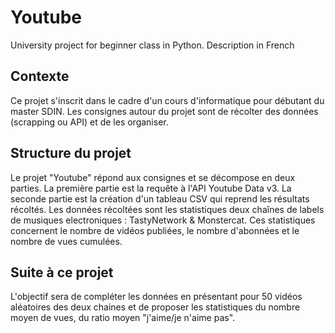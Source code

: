 # Youtube
University project for beginner class in Python. Description in French

Contexte 
-
Ce projet s'inscrit dans le cadre d'un cours d'informatique pour débutant du master SDIN. 
Les consignes autour du projet sont de récolter des données (scrapping ou API) et de les organiser. 

Structure du projet
-
Le projet "Youtube" répond aux consignes et se décompose en deux parties.
La première partie est la requête à l'API Youtube Data v3. La seconde partie est la création d'un tableau CSV qui reprend les résultats récoltés. 
Les données récoltées sont les statistiques deux chaînes de labels de musiques electroniques : TastyNetwork & Monstercat. Ces statistiques concernent le nombre de vidéos publiées, le nombre d'abonnées et le nombre de vues cumulées.

Suite à ce projet
-
L'objectif sera de compléter les données en présentant pour 50 vidéos aléatoires des deux chaines et de proposer les statistiques du nombre moyen de vues, du ratio moyen "j'aime/je n'aime pas". 
